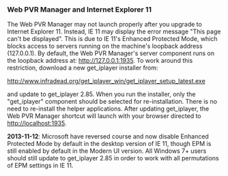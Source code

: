 ### Web PVR Manager and Internet Explorer 11

The Web PVR Manager may not launch properly after you upgrade to Internet Explorer 11.  Instead, IE 11 may display the error message "This page can't be displayed".  This is due to IE 11's Enhanced Protected Mode, which blocks access to servers running on the machine's loopback address (127.0.0.1).  By default, the Web PVR Manager's server component runs on the loopback address at: <http://127.0.0.1:1935>.  To work around this restriction, download a new get_iplayer installer from:

<http://www.infradead.org/get_iplayer_win/get_iplayer_setup_latest.exe>

and update to get_iplayer 2.85.  When you run the installer, only the "get_iplayer" component should be selected for re-installation.  There is no need to re-install the helper applications.  After updating get_iplayer, the Web PVR Manager shortcut will launch with your browser directed to <http://localhost:1935>.

**2013-11-12**: Microsoft have reversed course and now disable Enhanced Protected Mode by default in the desktop version  of IE 11, though EPM is still enabled by default in the Modern UI version.  All Windows 7+ users should still update to get_iplayer 2.85 in order to work with all permutations of EPM settings in IE 11.